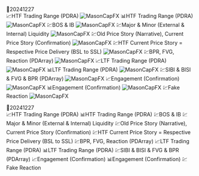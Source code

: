 📅20241227   
📈HTF Trading Range (PDRA) 
    ![MasonCapFX](https://www.tradingview.com/x/gfjWY0i7/ "MasonCapFX")
📊HTF Trading Range (PDRA) 
    ![MasonCapFX](https://www.tradingview.com/x/1zvN7XAS/ "MasonCapFX")
💹BOS & IB 
    ![MasonCapFX](https://www.tradingview.com/x/JunIZ9Qg/ "MasonCapFX")
💹Major & Minor (External & Internal) Liquidity
    ![MasonCapFX](https://www.tradingview.com/x/GMnzNVZ1/ "MasonCapFX")
💹Old Price Story (Narrative), Current Price Story (Confirmation) 
    ![MasonCapFX](https://www.tradingview.com/x/TWTBmWuh/ "MasonCapFX")
💹HTF Current Price Story = Respective Price Delivery (BSL to SSL)
    ![MasonCapFX](https://www.tradingview.com/x/jblbt3nm/ "MasonCapFX")
💹BPR, FVG, Reaction (PDArray)
    ![MasonCapFX](https://www.tradingview.com/x/kb8aA8ln/ "MasonCapFX")
📈LTF Trading Range (PDRA)
    ![MasonCapFX](https://www.tradingview.com/x/1HOh66Du/ "MasonCapFX")
📊LTF Trading Range (PDRA) 
    ![MasonCapFX](https://www.tradingview.com/x/HcGGpeNM/ "MasonCapFX")
💹SIBI & BISI & FVG & BPR (PDArray)
    ![MasonCapFX](https://www.tradingview.com/x/2rhJ76oN/ "MasonCapFX")
📈Engagement (Confirmation)
    ![MasonCapFX](https://www.tradingview.com/x/10scdUqd/ "MasonCapFX")
📊Engagement (Confirmation) 
    ![MasonCapFX](https://www.tradingview.com/x/URa3Zbh0/ "MasonCapFX")
💹Fake Reaction
    ![MasonCapFX](https://www.tradingview.com/x/3S6MrUtT/ "MasonCapFX")



📅20241227   
📈HTF Trading Range (PDRA) 
📊HTF Trading Range (PDRA) 
💹BOS & IB 
💹Major & Minor (External & Internal) Liquidity
💹Old Price Story (Narrative), Current Price Story (Confirmation) 
💹HTF Current Price Story = Respective Price Delivery (BSL to SSL)
💹BPR, FVG, Reaction (PDArray)
📈LTF Trading Range (PDRA)
📊LTF Trading Range (PDRA) 
💹SIBI & BISI & FVG & BPR (PDArray)
📈Engagement (Confirmation)
📊Engagement (Confirmation) 
💹Fake Reaction
